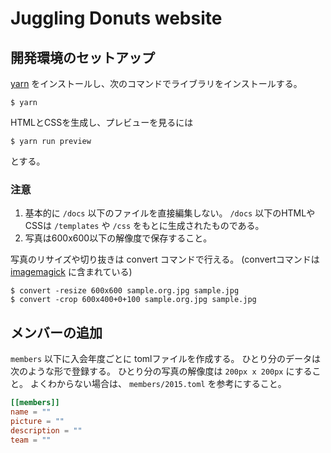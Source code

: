 # Juggling Donuts website
## 開発環境のセットアップ
[yarn](https://yarnpkg.com/ja/) をインストールし、次のコマンドでライブラリをインストールする。

```
$ yarn
```

HTMLとCSSを生成し、プレビューを見るには

```
$ yarn run preview
```

とする。

### 注意
1. 基本的に `/docs` 以下のファイルを直接編集しない。 `/docs` 以下のHTMLやCSSは `/templates` や `/css` をもとに生成されたものである。
2. 写真は600x600以下の解像度で保存すること。

写真のリサイズや切り抜きは convert コマンドで行える。 (convertコマンドは [imagemagick](https://www.imagemagick.org/script/index.php) に含まれている)

```
$ convert -resize 600x600 sample.org.jpg sample.jpg
$ convert -crop 600x400+0+100 sample.org.jpg sample.jpg
```

## メンバーの追加
`members` 以下に入会年度ごとに tomlファイルを作成する。
ひとり分のデータは次のような形で登録する。
ひとり分の写真の解像度は `200px x 200px` にすること。
よくわからない場合は、 `members/2015.toml` を参考にすること。

```toml
[[members]]
name = ""
picture = ""
description = ""
team = ""
```
